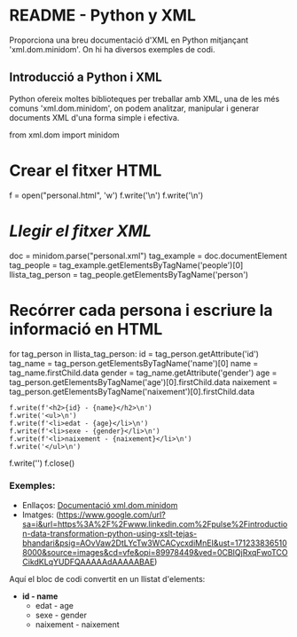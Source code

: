 
# README - Python y XML

Proporciona una breu documentació d'XML en Python mitjançant 'xml.dom.minidom'. On hi ha diversos exemples de codi.

## Introducció a Python i XML

Python ofereix moltes biblioteques per treballar amb XML, una de les més comuns 'xml.dom.minidom', on podem analitzar, manipular i generar documents XML d'una forma simple i efectiva.

from xml.dom import minidom

# **Crear el fitxer HTML**
f = open("personal.html", 'w')
f.write('<html><head><title>Personal DOM</title></head>\n')
f.write('<body>\n')

# *Llegir el fitxer XML*
doc = minidom.parse("personal.xml")
tag_example = doc.documentElement
tag_people = tag_example.getElementsByTagName('people')[0]
llista_tag_person = tag_people.getElementsByTagName('person')

# Recórrer cada persona i escriure la informació en HTML
for tag_person in llista_tag_person:
    id = tag_person.getAttribute('id')
    tag_name = tag_person.getElementsByTagName('name')[0]
    name = tag_name.firstChild.data
    gender = tag_name.getAttribute('gender')
    age = tag_person.getElementsByTagName('age')[0].firstChild.data
    naixement = tag_person.getElementsByTagName('naixement')[0].firstChild.data

    f.write(f'<h2>{id} - {name}</h2>\n')
    f.write('<ul>\n')
    f.write(f'<li>edat - {age}</li>\n')
    f.write(f'<li>sexe - {gender}</li>\n')
    f.write(f'<li>naixement - {naixement}</li>\n')
    f.write('</ul>\n')

f.write('</body></html>')
f.close()


### Exemples:

- Enllaços: [Documentació xml.dom.minidom](https://docs.python.org/3/library/xml.dom.minidom.html#dom-example)
- Imatges: (https://www.google.com/url?sa=i&url=https%3A%2F%2Fwww.linkedin.com%2Fpulse%2Fintroduction-data-transformation-python-using-xslt-tejas-bhandari&psig=AOvVaw2DtLYcTw3WCACycxdiMnEI&ust=1712338365108000&source=images&cd=vfe&opi=89978449&ved=0CBIQjRxqFwoTCOCikdKLqYUDFQAAAAAdAAAAABAE)

Aquí el bloc de codi convertit en un llistat d'elements:

- **id - name**
  - edat - age
  - sexe - gender
  - naixement - naixement



